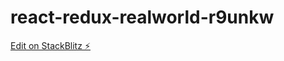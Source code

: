# react-redux-realworld-r9unkw

[Edit on StackBlitz ⚡️](https://stackblitz.com/edit/react-redux-realworld-r9unkw)